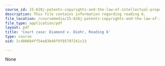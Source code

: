 ```yaml
---
course_id: 15-628j-patents-copyrights-and-the-law-of-intellectual-property-spring-2013
description: This file contains information regarding reading 6.
file_location: /coursemedia/15-628j-patents-copyrights-and-the-law-of-intellectual-property-spring-2013/1c480684ff54a83b48f9f85797241c13_MIT15_628JS13_read06.pdf
file_type: application/pdf
layout: pdf
title: 'Court case: Diamond v. Diehr, Reading 6'
type: course
uid: 1c480684ff54a83b48f9f85797241c13

---
```

None